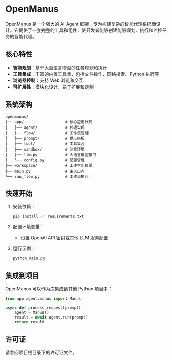 # OpenManus

OpenManus 是一个强大的 AI Agent 框架，专为构建复杂的智能代理系统而设计。它提供了一套完整的工具和组件，使开发者能够创建能够规划、执行和监控任务的智能代理。

## 核心特性

- **智能规划**：基于大型语言模型的任务规划和执行
- **工具集成**：丰富的内置工具集，包括文件操作、网络搜索、Python 执行等
- **浏览器控制**：支持 Web 浏览和交互
- **可扩展性**：模块化设计，易于扩展和定制

## 系统架构

```
openmanus/
├── app/                  # 核心应用代码
│   ├── agent/            # 代理实现
│   ├── flow/             # 工作流管理
│   ├── prompt/           # 提示模板
│   ├── tool/             # 工具集合
│   ├── sandbox/          # 沙盒环境
│   ├── llm.py            # 大语言模型接口
│   └── config.py         # 配置管理
├── workspace/            # 工作空间目录
├── main.py               # 主入口点
└── run_flow.py           # 工作流执行
```

## 快速开始

1. 安装依赖：
   ```bash
   pip install -r requirements.txt
   ```

2. 配置环境变量：
   - 设置 OpenAI API 密钥或其他 LLM 服务配置

3. 运行示例：
   ```bash
   python main.py
   ```

## 集成到项目

OpenManus 可以作为库集成到其他 Python 项目中：

```python
from app.agent.manus import Manus

async def process_request(prompt):
    agent = Manus()
    result = await agent.run(prompt)
    return result
```

## 许可证

请参阅项目根目录下的许可证文件。
